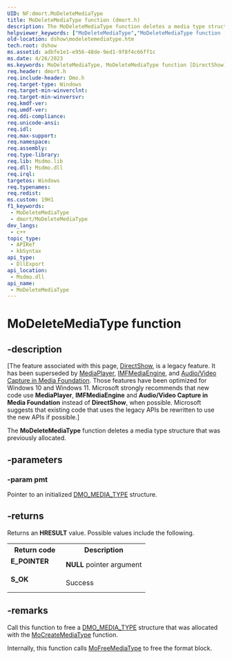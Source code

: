 ```yaml
---
UID: NF:dmort.MoDeleteMediaType
title: MoDeleteMediaType function (dmort.h)
description: The MoDeleteMediaType function deletes a media type structure that was previously allocated.
helpviewer_keywords: ["MoDeleteMediaType","MoDeleteMediaType function [DirectShow]","dmort/MoDeleteMediaType","dshow.modeletemediatype"]
old-location: dshow\modeletemediatype.htm
tech.root: dshow
ms.assetid: adbfe1e1-e956-48de-9ed1-9f8f4c66ff1c
ms.date: 4/26/2023
ms.keywords: MoDeleteMediaType, MoDeleteMediaType function [DirectShow], dmort/MoDeleteMediaType, dshow.modeletemediatype
req.header: dmort.h
req.include-header: Dmo.h
req.target-type: Windows
req.target-min-winverclnt: 
req.target-min-winversvr: 
req.kmdf-ver: 
req.umdf-ver: 
req.ddi-compliance: 
req.unicode-ansi: 
req.idl: 
req.max-support: 
req.namespace: 
req.assembly: 
req.type-library: 
req.lib: Msdmo.lib
req.dll: Msdmo.dll
req.irql: 
targetos: Windows
req.typenames: 
req.redist: 
ms.custom: 19H1
f1_keywords:
 - MoDeleteMediaType
 - dmort/MoDeleteMediaType
dev_langs:
 - c++
topic_type:
 - APIRef
 - kbSyntax
api_type:
 - DllExport
api_location:
 - Msdmo.dll
api_name:
 - MoDeleteMediaType
---
```


# MoDeleteMediaType function


## -description

\[The feature associated with this page, [DirectShow](/windows/win32/directshow/directshow), is a legacy feature. It has been superseded by [MediaPlayer](/uwp/api/Windows.Media.Playback.MediaPlayer), [IMFMediaEngine](/windows/win32/api/mfmediaengine/nn-mfmediaengine-imfmediaengine), and [Audio/Video Capture in Media Foundation](windows/win32/medfound/audio-video-capture-in-media-foundation). Those features have been optimized for Windows 10 and Windows 11. Microsoft strongly recommends that new code use **MediaPlayer**, **IMFMediaEngine** and **Audio/Video Capture in Media Foundation** instead of **DirectShow**, when possible. Microsoft suggests that existing code that uses the legacy APIs be rewritten to use the new APIs if possible.\]

The <b>MoDeleteMediaType</b> function deletes a media type structure that was previously allocated.

## -parameters

### -param pmt

Pointer to an initialized <a href="/previous-versions/windows/desktop/api/mediaobj/ns-mediaobj-dmo_media_type">DMO_MEDIA_TYPE</a> structure.

## -returns

Returns an <b>HRESULT</b> value. Possible values include the following.

<table>
<tr>
<th>Return code</th>
<th>Description</th>
</tr>
<tr>
<td width="40%">
<dl>
<dt><b>E_POINTER</b></dt>
</dl>
</td>
<td width="60%">
<b>NULL</b> pointer argument

</td>
</tr>
<tr>
<td width="40%">
<dl>
<dt><b>S_OK</b></dt>
</dl>
</td>
<td width="60%">
Success

</td>
</tr>
</table>

## -remarks

Call this function to free a <a href="/previous-versions/windows/desktop/api/mediaobj/ns-mediaobj-dmo_media_type">DMO_MEDIA_TYPE</a> structure that was allocated with the <a href="/windows/desktop/api/dmort/nf-dmort-mocreatemediatype">MoCreateMediaType</a> function.

Internally, this function calls <a href="/windows/desktop/api/dmort/nf-dmort-mofreemediatype">MoFreeMediaType</a> to free the format block.